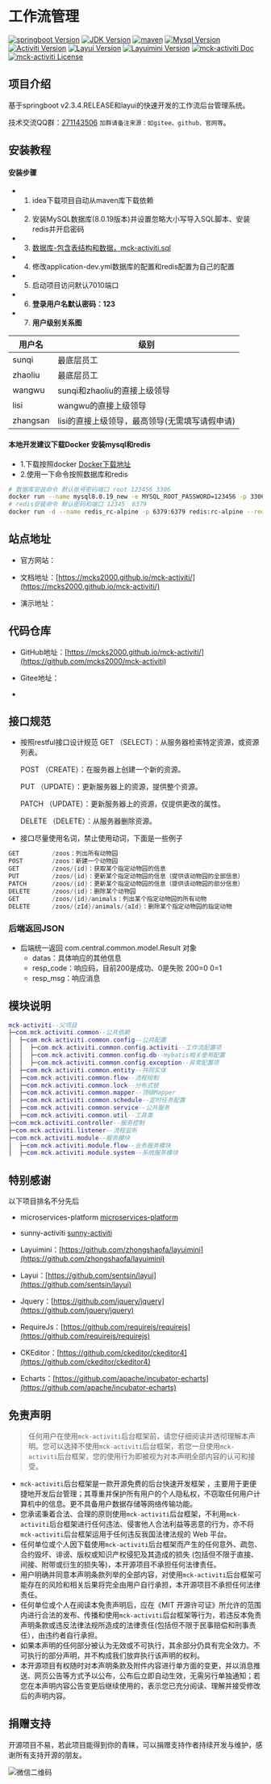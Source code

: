 
# 工作流管理

[![springboot Version](https://img.shields.io/badge/springboot-%3E=2.3.4.RELEASE-brightgreen.svg?maxAge=2592000&color=yellow)](https://spring.io/projects/spring-boot)
[![JDK Version](https://img.shields.io/badge/JDK-%3E=1.8.0_191-gread.svg?maxAge=2592000)](https://www.oracle.com/java/technologies/downloads/)
[![maven](https://img.shields.io/badge/maven-%3E=3.6.3-green?maxAge=2592000&color=blue)](https://github.com/mcks2000/mck-activiti/blob/main/LICENSE)
[![Mysql Version](https://img.shields.io/badge/mysql-%3E=8.0.19-brightgreen.svg?maxAge=2592000&color=orange)](https://www.mysql.com/)
[![Activiti Version](https://img.shields.io/badge/Activiti-=5.22.0-brightgreen.svg?maxAge=2592000)](https://www.activiti.org/)
[![Layui Version](https://img.shields.io/badge/layui-=2.5.5-brightgreen.svg?maxAge=2592000&color=critical)](https://github.com/sentsin/layui)
[![Layuimini Version](https://img.shields.io/badge/layuimini-%3E=2.0.4.2-brightgreen.svg?maxAge=2592000&color=ff69b4)](https://github.com/zhongshaofa/layuimini)
[![mck-activiti Doc](https://img.shields.io/badge/docs-passing-green.svg?maxAge=2592000)](https://mcks2000.github.io/mck-activiti/)
[![mck-activiti License](https://img.shields.io/badge/license-MIT-green?maxAge=2592000&color=blue)](https://github.com/mcks2000/mck-activiti/blob/main/LICENSE)

## 项目介绍

基于springboot v2.3.4.RELEASE和layui的快速开发的工作流后台管理系统。

技术交流QQ群：[271143506](https://jq.qq.com/?_wv=1027&k=yR07XYw1) `加群请备注来源：如gitee、github、官网等`。

## 安装教程

#### 安装步骤
- 1. idea下载项目自动从maven库下载依赖
- 2. 安装MySQL数据库(8.0.19版本)并设置忽略大小写导入SQL脚本、安装redis并开启密码
- 3. [数据库-包含表结构和数据，mck-activiti.sql](db/mck-activiti.sql)
- 4. 修改application-dev.yml数据库的配置和redis配置为自己的配置
- 5. 启动项目访问默认7010端口
- 6. **登录用户名默认密码：123**
- 7. **用户级别关系图**

| 用户名  | 级别               |
|-----|-------------------|
| sunqi  | 最底层员工|
| zhaoliu | 最底层员工             |
| wangwu | sunqi和zhaoliu的直接上级领导      |
| lisi | wangwu的直接上级领导      |
| zhangsan| lisi的直接上级领导，最高领导(无需填写请假申请)|

#### 本地开发建议下载Docker 安装mysql和redis

- 1.下载按照docker [Docker下载地址](https://www.docker.com/get-started/)
- 2.使用一下命令按照数据库和redis
```bash
# 数据库安装命令 默认账号密码端口 root 123456 3306
docker run --name mysql8.0.19_new -e MYSQL_ROOT_PASSWORD=123456 -p 3306:3306 -d mysql:8.0.19
# redis安装命令 默认密码和端口 12345  6379
docker run -d --name redis_rc-alpine -p 6379:6379 redis:rc-alpine --requirepass "123456"
```
## 站点地址

* 官方网站：

* 文档地址：[https://mcks2000.github.io/mck-activiti/](https://mcks2000.github.io/mck-activiti/)

* 演示地址：

## 代码仓库

* GitHub地址：[https://mcks2000.github.io/mck-activiti/](https://github.com/mcks2000/mck-activiti)

* Gitee地址：
*

## 接口规范

* 按照restful接口设计规范
  GET （SELECT）：从服务器检索特定资源，或资源列表。

  POST （CREATE）：在服务器上创建一个新的资源。

  PUT （UPDATE）：更新服务器上的资源，提供整个资源。

  PATCH （UPDATE）：更新服务器上的资源，仅提供更改的属性。

  DELETE （DELETE）：从服务器删除资源。

* 接口尽量使用名词，禁止使用动词，下面是一些例子

```java
GET         /zoos：列出所有动物园
POST        /zoos：新建一个动物园
GET         /zoos/{id}：获取某个指定动物园的信息
PUT         /zoos/{id}：更新某个指定动物园的信息（提供该动物园的全部信息）
PATCH       /zoos/{id}：更新某个指定动物园的信息（提供该动物园的部分信息）
DELETE      /zoos/{id}：删除某个动物园
GET         /zoos/{id}/animals：列出某个指定动物园的所有动物
DELETE      /zoos/{zId}/animals/{aId}：删除某个指定动物园的指定动物
```

### 后端返回JSON

* 后端统一返回 com.central.common.model.Result 对象
    * datas：具体响应的其他信息
    * resp_code：响应码，目前200是成功、0是失败   200=0  0=1
    * resp_msg：响应消息

## 模块说明

```lua
mck-activiti--父项目
├─com.mck.activiti.common--公共依赖
│  ├─com.mck.activiti.common.config--公共配置
│  │  ├─com.mck.activiti.common.config.activiti--工作流配置项
│  │  ├─com.mck.activiti.common.config.db--mybatis相关使用配置
│  │  ├─com.mck.activiti.common.config.exception--异常配置项
│  ├─com.mck.activiti.common.entity--共同实体
│  ├─com.mck.activiti.common.flow--流程绘制
│  ├─com.mck.activiti.common.lock--分布式锁
│  ├─com.mck.activiti.common.mapper--顶级Mapper
│  ├─com.mck.activiti.common.schedule--定时任务配置
│  ├─com.mck.activiti.common.service--公共服务
│  ├─com.mck.activiti.common.util--工具类
├─com.mck.activiti.controller--服务控制
├─com.mck.activiti.listener--流程监听
├─com.mck.activiti.module--服务模块
│  ├─com.mck.activiti.module.flow--业务服务模块
│  ├─com.mck.activiti.module.system--系统服务模块
```

## 特别感谢

以下项目排名不分先后
* microservices-platform [microservices-platform](https://gitee.com/zlt2000/microservices-platform)

* sunny-activiti [sunny-activiti](https://gitee.com/itsunny/sunny-activiti)

* Layuimini：[https://github.com/zhongshaofa/layuimini](https://github.com/zhongshaofa/layuimini)

* Layui：[https://github.com/sentsin/layui](https://github.com/sentsin/layui)

* Jquery：[https://github.com/jquery/jquery](https://github.com/jquery/jquery)

* RequireJs：[https://github.com/requirejs/requirejs](https://github.com/requirejs/requirejs)

* CKEditor：[https://github.com/ckeditor/ckeditor4](https://github.com/ckeditor/ckeditor4)

* Echarts：[https://github.com/apache/incubator-echarts](https://github.com/apache/incubator-echarts)

## 免责声明

>任何用户在使用`mck-activiti`后台框架前，请您仔细阅读并透彻理解本声明。您可以选择不使用`mck-activiti`后台框架，若您一旦使用`mck-activiti`后台框架，您的使用行为即被视为对本声明全部内容的认可和接受。

* `mck-activiti`后台框架是一款开源免费的后台快速开发框架 ，主要用于更便捷地开发后台管理；其尊重并保护所有用户的个人隐私权，不窃取任何用户计算机中的信息。更不具备用户数据存储等网络传输功能。
* 您承诺秉着合法、合理的原则使用`mck-activiti`后台框架，不利用`mck-activiti`后台框架进行任何违法、侵害他人合法利益等恶意的行为，亦不将`mck-activiti`后台框架运用于任何违反我国法律法规的 Web 平台。
* 任何单位或个人因下载使用`mck-activiti`后台框架而产生的任何意外、疏忽、合约毁坏、诽谤、版权或知识产权侵犯及其造成的损失 (包括但不限于直接、间接、附带或衍生的损失等)，本开源项目不承担任何法律责任。
* 用户明确并同意本声明条款列举的全部内容，对使用`mck-activiti`后台框架可能存在的风险和相关后果将完全由用户自行承担，本开源项目不承担任何法律责任。
* 任何单位或个人在阅读本免责声明后，应在《MIT 开源许可证》所允许的范围内进行合法的发布、传播和使用`mck-activiti`后台框架等行为，若违反本免责声明条款或违反法律法规所造成的法律责任(包括但不限于民事赔偿和刑事责任），由违约者自行承担。
* 如果本声明的任何部分被认为无效或不可执行，其余部分仍具有完全效力。不可执行的部分声明，并不构成我们放弃执行该声明的权利。
* 本开源项目有权随时对本声明条款及附件内容进行单方面的变更，并以消息推送、网页公告等方式予以公布，公布后立即自动生效，无需另行单独通知；若您在本声明内容公告变更后继续使用的，表示您已充分阅读、理解并接受修改后的声明内容。


## 捐赠支持

开源项目不易，若此项目能得到你的青睐，可以捐赠支持作者持续开发与维护，感谢所有支持开源的朋友。

![微信二维码](https://dolphin-expo.oss-cn-shenzhen.aliyuncs.com/upload/2021/06/08/Dingtalk_20220610144040.jpg)
